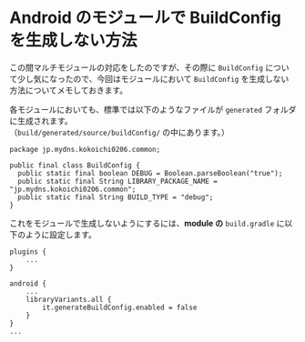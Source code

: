 # Android のモジュールで BuildConfig を生成しない方法

この間マルチモジュールの対応をしたのですが、その際に `BuildConfig` について少し気になったので、今回はモジュールにおいて `BuildConfig` を生成しない方法についてメモしておきます。

各モジュールにおいても、標準では以下のようなファイルが `generated` フォルダに生成されます。  
（`build/generated/source/buildConfig/` の中にあります。）

```
package jp.mydns.kokoichi0206.common;

public final class BuildConfig {
  public static final boolean DEBUG = Boolean.parseBoolean("true");
  public static final String LIBRARY_PACKAGE_NAME = "jp.mydns.kokoichi0206.common";
  public static final String BUILD_TYPE = "debug";
}
```

これをモジュールで生成しないようにするには、**module の** `build.gradle` に以下のように設定します。

```
plugins {
    ...
}

android {
    ...
    libraryVariants.all {
        it.generateBuildConfig.enabled = false
    }
}
...
```
